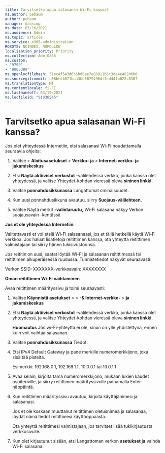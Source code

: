 ```yaml
---
title: Tarvitsetko apua salasanan Wi-Fi kanssa?
ms.author: pebaum
author: pebaum
manager: dansimp
ms.date: 03/16/2021
ms.audience: Admin
ms.topic: article
ms.service: o365-administration
ROBOTS: NOINDEX, NOFOLLOW
localization_priority: Priority
ms.collection: Adm_O365
ms.custom:
- "9799"
- "9005399"
ms.openlocfilehash: 31ec4f543d6b6bd0ae7e88911b6c3de4e46206b0
ms.sourcegitcommit: c08bed4071baa3bb5879496df3ed44fb828c8367
ms.translationtype: MT
ms.contentlocale: fi-FI
ms.lasthandoff: 03/19/2021
ms.locfileid: "51036545"
---
```

# <a name="need-help-with-my-wi-fi-password"></a>Tarvitsetko apua salasanan Wi-Fi kanssa?

Jos olet yhteydessä Internetiin, etsi salasanasi Wi-Fi noudattamalla seuraavia ohjeita:

1. Valitse   >  **Aloitusasetukset**  >  **Verkko- ja**  >  **Internet-verkko- ja jakamiskeskus**

1. Etsi **Näytä aktiiviset verkostot** -välilehdessä verkko, jonka kanssa olet yhteydessä, ja valitse Yhteydet-kohdan vieressä oleva **sininen linkki.**

1. Valitse **ponnahdusikkunassa** Langattomat ominaisuudet.

1. Kun uusi ponnahdusikkuna avautuu, siirry **Suojaus-välilehteen.**

1. Valitse Näytä merkit **-valintaruutu,** Wi-Fi salasana näkyy Verkon suojausavain -kentässä.

**Jos et ole yhteydessä Internetiin**

Valitettavasti et voi etsiä Wi-Fi salasanaasi, jos et tällä hetkellä käytä Wi-Fi verkkoa. Jos haluat lisätietoja reitittimen kanssa, ota yhteyttä reitittimen valmistajaan tai siirry hänen tukisivustoonsa.

Jos reititin on uusi, saatat löytää Wi-Fi ja salasanan reitittimessä tai reitittimen alkuperäisessä ruudussa. Tunnistetiedot näkyvät seuraavasti:

Verkon SSID: XXXXXXX-verkkoavain: XXXXXXXX

**Oman reitittimen Wi-Fi vaihtaminen**

Avaa reitittimen määrityssivu ja toimi seuraavasti:

1. Valitse **Käynnistä asetukset**  >    >  **-& Internet-verkko-**  >  **ja jakamiskeskus**

1. Etsi **Näytä aktiiviset verkostot** -välilehdessä verkko, jonka kanssa olet yhteydessä, ja valitse Yhteydet-kohdan vieressä oleva **sininen linkki.**

    **Huomautus** Jos wi-Fi-yhteyttä ei ole, sinun on ylle yhdistettynä, ennen kuin voit vaihtaa salasanan.

1. Valitse **ponnahdusikkunassa** Tiedot.

1. Etsi IPv4 Default Gateway ja pane merkille numeromerkkijono, joka sisältää pisteitä.

    Esimerkki: 192.168.0.1, 192.168.1.1, 10.0.0.1 tai 10.0.1.1

1. Avaa selain, kirjoita tämä numeromerkkijono, mukaan lukien kaudet osoiteriville, ja siirry reitittimen määrityssivulle painamalla Enter-näppäintä.

1. Kun reitittimen määrityssivu avautuu, kirjoita käyttäjänimesi ja salasanasi.

    Jos et ole koskaan muuttanut reitittimen oletusnimeä ja salasanaa, löydät nämä tiedot reitittimesi käyttöoppaasta.

    Ota yhteyttä reitittimesi valmistajaan, jos tarvitset lisää tukikirjautusta verkkosivulle.

1. Kun olet kirjautunut sisään, etsi Langattoman verkon **asetukset ja** vaihda Wi-Fi salasana.